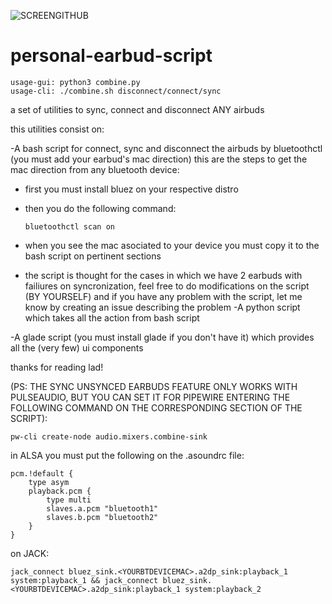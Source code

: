 ![SCREENGITHUB](https://github.com/user-attachments/assets/7b603180-033e-41be-8d67-82db0c4d7de7)
# personal-earbud-script
    usage-gui: python3 combine.py 
    usage-cli: ./combine.sh disconnect/connect/sync
a set of utilities to sync, connect and disconnect ANY airbuds

this utilities consist on:

-A bash script for connect, sync and disconnect the airbuds by bluetoothctl (you must add your earbud's mac direction)
    this are the steps to get the mac direction from any bluetooth device:
    
* first you must install bluez on your respective distro
* then you do the following command:


        
      bluetoothctl scan on


* when you see the mac asociated to your device you must copy it to the bash script on pertinent sections
  
  
* the script is thought for the cases in which we have 2 earbuds with failiures on syncronization, feel free to do modifications on the script (BY YOURSELF) and if you have any problem with the script, let me know by creating an issue describing the problem 
-A python script which takes all the action from bash script

-A glade script (you must install glade if you don't have it) which provides all the (very few) ui components

thanks for reading lad!



(PS: THE SYNC UNSYNCED EARBUDS FEATURE ONLY WORKS WITH PULSEAUDIO, BUT YOU CAN SET IT FOR PIPEWIRE ENTERING THE FOLLOWING COMMAND ON THE CORRESPONDING SECTION OF THE SCRIPT):

    pw-cli create-node audio.mixers.combine-sink



in ALSA you must put the following on the .asoundrc file:

    pcm.!default {
        type asym
        playback.pcm {
            type multi
            slaves.a.pcm "bluetooth1"
            slaves.b.pcm "bluetooth2"
        }
    }

on JACK:


    jack_connect bluez_sink.<YOURBTDEVICEMAC>.a2dp_sink:playback_1 system:playback_1 && jack_connect bluez_sink.<YOURBTDEVICEMAC>.a2dp_sink:playback_1 system:playback_2


       


